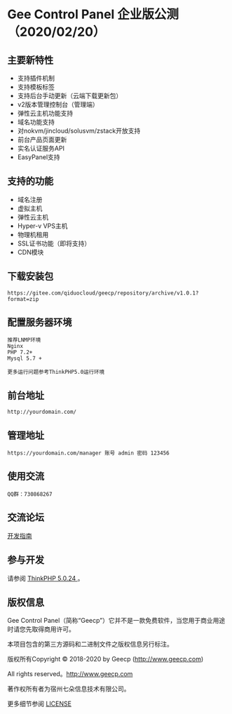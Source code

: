 Gee Control Panel 企业版公测（2020/02/20）
===============

## 主要新特性

* 支持插件机制
* 支持模板标签
* 支持后台手动更新（云端下载更新包）
* v2版本管理控制台（管理端）
* 弹性云主机功能支持
* 域名功能支持
* 对nokvm/jincloud/solusvm/zstack开放支持
* 前台产品页面更新
* 实名认证服务API
* EasyPanel支持



## 支持的功能

* 域名注册
* 虚拟主机
* 弹性云主机
* Hyper-v VPS主机
* 物理机租用
* SSL证书功能（即将支持）
* CDN模块


## 下载安装包

~~~
https://gitee.com/qiduocloud/geecp/repository/archive/v1.0.1?format=zip
~~~


## 配置服务器环境

~~~
推荐LNMP环境
Nginx
PHP 7.2+
Mysql 5.7 +

更多运行问题参考ThinkPHP5.0运行环境
~~~

## 前台地址

~~~
http://yourdomain.com/
~~~

## 管理地址

~~~
https://yourdomain.com/manager 账号 admin 密码 123456
~~~

## 使用交流
~~~
QQ群：730868267
~~~


## 交流论坛

[开发指南](http://www.geecp.com)

## 参与开发

请参阅 [ThinkPHP 5.0.24 ](https://www.kancloud.cn/manual/thinkphp5)。

## 版权信息

Gee Control Panel（简称“Geecp”）它并不是一款免费软件，当您用于商业用途时请您先取得商用许可。

本项目包含的第三方源码和二进制文件之版权信息另行标注。

版权所有Copyright © 2018-2020 by Geecp (http://www.geecp.com)

All rights reserved。http://www.geecp.com

著作权所有者为宿州七朵信息技术有限公司。

更多细节参阅 [LICENSE](LICENSE)

